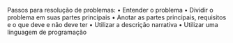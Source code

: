 Passos para resolução de problemas:
• Entender o problema
• Dividir o problema em suas partes principais
• Anotar as partes principais, requisitos e o que deve e não deve ter
• Utilizar a descrição narrativa
• Utilizar uma linguagem de programação

